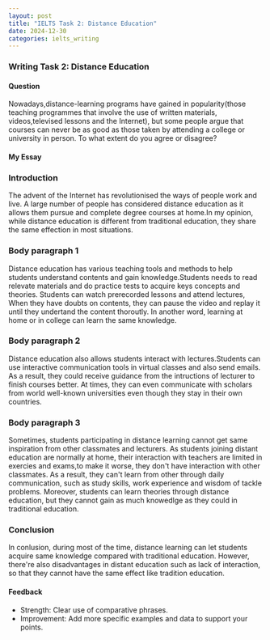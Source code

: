 ```yaml
---
layout: post
title: "IELTS Task 2: Distance Education"
date: 2024-12-30
categories: ielts_writing
---
```


### Writing Task 2: Distance Education

#### Question
Nowadays,distance-learning programs have gained in popularity(those teaching programmes that involve the use of written materials, videos,televised lessons and the Internet), but some people argue that courses can never be as good as those taken by attending a college or university in person. To what extent do you agree or disagree?

#### My Essay

### Introduction
The advent of the Internet has revolutionised the ways of people work and live. A large number of people has considered distance education as it allows them pursue and complete degree courses at home.In my opinion, while distance education is different from traditional education, they share the same effection in most situations.

### Body paragraph 1
Distance education has various teaching tools and methods to help students understand contents and gain knowledge.Students needs to read relevate materials and do practice tests to acquire keys concepts and theories. Students can watch prerecorded lessons and attend lectures, When they have doubts on contents, they can pause the video and replay it until they undertand the content thoroutly. In another word, learning at home or in college can learn the same knowledge. 

### Body paragraph 2
Distance education also allows students interact with lectures.Students can use interactive communication tools in virtual classes and also send emails. As a result, they could receive guidance from the intructions of lecturer to finish courses better. At times, they can even communicate with scholars from world well-known universities even though they stay in their own countries.

### Body paragraph 3
Sometimes, students participating in distance learning cannot get same inspiration from other classmates and lecturers. As students joining distant education are normally at home, their interaction with teachers are limited in exercies and exams,to make it worse, they don't have interaction with other classmates. As a result, they can't learn from other through daily communication, such as study skills, work experience and wisdom of tackle problems. Moreover, students can learn theories through distance education, but they cannot gain as much knowedlge as they could in traditional education.

### Conclusion
In conlusion, during most of the time, distance learning can let students acquire same knowledge compared with traditional education. However, there're also disadvantages in distant education such as lack of interaction, so that they cannot have the same effect like tradition education. 

#### Feedback
- Strength: Clear use of comparative phrases.
- Improvement: Add more specific examples and data to support your points.
